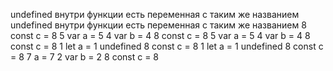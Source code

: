 undefined внутри функции есть переменная с таким же названием
undefined внутри функции есть переменная с таким же названием
8  const c = 8
5  var a = 5
4  var b = 4
8  const c = 8
5  var a = 5
4  var b = 4
8  const c = 8
1  let a = 1
undefined 
8  const c = 8
1  let a = 1
undefined
8 const c = 8 
7 a = 7
2 var b = 2
8  const c = 8
